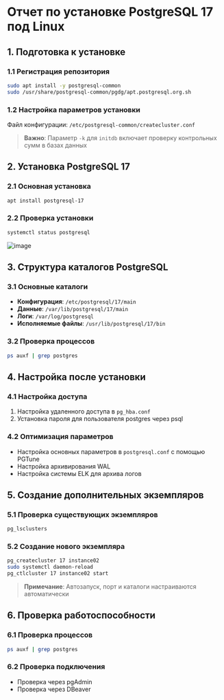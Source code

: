 # Отчет по установке PostgreSQL 17 под Linux

## 1. Подготовка к установке

### 1.1 Регистрация репозитория
```bash
sudo apt install -y postgresql-common
sudo /usr/share/postgresql-common/pgdg/apt.postgresql.org.sh
```

<!--
![Регистрация репозитория](screenshots/01_repo_registration.png)
-->

### 1.2 Настройка параметров установки
Файл конфигурации: `/etc/postgresql-common/createcluster.conf`

> **Важно**: Параметр `-k` для `initdb` включает проверку контрольных сумм в базах данных





## 2. Установка PostgreSQL 17

### 2.1 Основная установка
```bash
apt install postgresql-17
```

### 2.2 Проверка установки
```bash
systemctl status postgresql
```


![image](https://github.com/user-attachments/assets/a28dc9a3-ad1c-4b37-a787-5056f551b576)


## 3. Структура каталогов PostgreSQL

### 3.1 Основные каталоги
- **Конфигурация**: `/etc/postgresql/17/main`
- **Данные**: `/var/lib/postgresql/17/main`
- **Логи**: `/var/log/postgresql`
- **Исполняемые файлы**: `/usr/lib/postgresql/17/bin`

### 3.2 Проверка процессов 
```bash
ps auxf | grep postgres
```

<!--
![Структура каталогов](screenshots/04_directory_structure.png)
-->

## 4. Настройка после установки

### 4.1 Настройка доступа
1. Настройка удаленного доступа в `pg_hba.conf`
2. Установка пароля для пользователя postgres через psql

### 4.2 Оптимизация параметров
- Настройка основных параметров в `postgresql.conf` с помощью PGTune
- Настройка архивирования WAL
- Настройка системы ELK для архива логов

<!--
![Настройка доступа](screenshots/05_access_configuration.png)
-->

## 5. Создание дополнительных экземпляров

### 5.1 Проверка существующих экземпляров
```bash
pg_lsclusters
```

### 5.2 Создание нового экземпляра
```bash
pg_createcluster 17 instance02
sudo systemctl daemon-reload
pg_ctlcluster 17 instance02 start
```

> **Примечание**: Автозапуск, порт и каталоги настраиваются автоматически

<!--
![Создание экземпляра](screenshots/06_instance_creation.png)
-->

## 6. Проверка работоспособности

### 6.1 Проверка процессов
```bash
ps auxf | grep postgres
```

### 6.2 Проверка подключения
- Проверка через pgAdmin
- Проверка через DBeaver

<!--
![Проверка подключения](screenshots/07_connection_check.png)
-->

